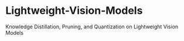 # Lightweight-Vision-Models
Knowledge Distillation, Pruning, and Quantization on Lightweight Vision Models

